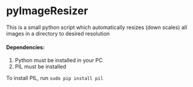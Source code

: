 # pyImageResizer
This is a small python script which automatically resizes (down scales) all images in a directory to desired resolution

#### Dependencies:
1. Python must be installed in your PC
2. PIL must be installed

To install PIL, run `sudo pip install pil`
